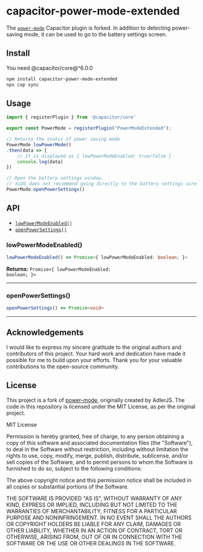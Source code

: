 # capacitor-power-mode-extended

The [`power-mode`](https://github.com/AdlerJS/power-mode) Capacitor plugin is forked. In addition to detecting power-saving mode, it can be used to go to the battery settings screen.

## Install

You need @capacitor/core@^6.0.0

```bash
npm install capacitor-power-mode-extended
npx cap sync
```

## Usage
```js
import { registerPlugin } from '@capacitor/core'

export const PowerMode = registerPlugin("PowerModeExtended");

// Returns the status of power saving mode
PowerMode.lowPowerMode()
.then(data => {
    // It is displayed as { lowPowerModeEnabled: true/false }
    console.log(data)
})

// Open the battery settings window.
// ※iOS does not recommend going directly to the battery settings screen, so jump to the settings home screen.
PowerMode.openPowerSettings()
```

## API

<docgen-index>

* [`lowPowerModeEnabled()`](#lowpowermodeenabled)
* [`openPowerSettings()`](#openpowersettings)

</docgen-index>

<docgen-api>
<!--Update the source file JSDoc comments and rerun docgen to update the docs below-->

### lowPowerModeEnabled()

```typescript
lowPowerModeEnabled() => Promise<{ lowPowerModeEnabled: boolean; }>
```

**Returns:** <code>Promise&lt;{ lowPowerModeEnabled: boolean; }&gt;</code>

--------------------


### openPowerSettings()

```typescript
openPowerSettings() => Promise<void>
```

--------------------

</docgen-api>

## Acknowledgements

I would like to express my sincere gratitude to the original authors and contributors of this project. Your hard work and dedication have made it possible for me to build upon your efforts. Thank you for your valuable contributions to the open-source community.

## License

This project is a fork of [power-mode](https://github.com/AdlerJS/power-mode), originally created by AdlerJS. The code in this repository is licensed under the MIT License, as per the original project.

MIT License

Permission is hereby granted, free of charge, to any person obtaining a copy
of this software and associated documentation files (the "Software"), to deal
in the Software without restriction, including without limitation the rights
to use, copy, modify, merge, publish, distribute, sublicense, and/or sell
copies of the Software, and to permit persons to whom the Software is
furnished to do so, subject to the following conditions:

The above copyright notice and this permission notice shall be included in all
copies or substantial portions of the Software.

THE SOFTWARE IS PROVIDED "AS IS", WITHOUT WARRANTY OF ANY KIND, EXPRESS OR
IMPLIED, INCLUDING BUT NOT LIMITED TO THE WARRANTIES OF MERCHANTABILITY,
FITNESS FOR A PARTICULAR PURPOSE AND NONINFRINGEMENT. IN NO EVENT SHALL THE
AUTHORS OR COPYRIGHT HOLDERS BE LIABLE FOR ANY CLAIM, DAMAGES OR OTHER
LIABILITY, WHETHER IN AN ACTION OF CONTRACT, TORT OR OTHERWISE, ARISING FROM,
OUT OF OR IN CONNECTION WITH THE SOFTWARE OR THE USE OR OTHER DEALINGS IN THE
SOFTWARE.